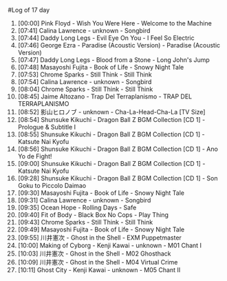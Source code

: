 #Log of 17 day

1. [00:00] Pink Floyd - Wish You Were Here - Welcome to the Machine
1. [07:41] Calina Lawrence - unknown - Songbird
1. [07:44] Daddy Long Legs - Evil Eye On You - I Feel So Electric
1. [07:46] George Ezra - Paradise (Acoustic Version) - Paradise (Acoustic Version)
1. [07:47] Daddy Long Legs - Blood from a Stone - Long John's Jump
1. [07:48] Masayoshi Fujita - Book of Life - Snowy Night Tale
1. [07:53] Chrome Sparks - Still Think - Still Think
1. [07:54] Calina Lawrence - unknown - Songbird
1. [08:04] Chrome Sparks - Still Think - Still Think
1. [08:45] Jaime Altozano - Trap Del Terraplanismo - TRAP DEL TERRAPLANISMO
1. [08:52] 影山ヒロノブ - unknown - Cha-La-Head-Cha-La [TV Size]
1. [08:54] Shunsuke Kikuchi - Dragon Ball Z BGM Collection [CD 1] - Prologue & Subtitle I
1. [08:55] Shunsuke Kikuchi - Dragon Ball Z BGM Collection [CD 1] - Katsute Nai Kyofu
1. [08:56] Shunsuke Kikuchi - Dragon Ball Z BGM Collection [CD 1] - Ano Yo de Fight!
1. [09:00] Shunsuke Kikuchi - Dragon Ball Z BGM Collection [CD 1] - Katsute Nai Kyofu
1. [09:28] Shunsuke Kikuchi - Dragon Ball Z BGM Collection [CD 1] - Son Goku to Piccolo Daimao
1. [09:30] Masayoshi Fujita - Book of Life - Snowy Night Tale
1. [09:31] Calina Lawrence - unknown - Songbird
1. [09:35] Ocean Hope - Rolling Days - Safe
1. [09:40] Fit of Body - Black Box No Cops - Play Thing
1. [09:43] Chrome Sparks - Still Think - Still Think
1. [09:49] Masayoshi Fujita - Book of Life - Snowy Night Tale
1. [09:55] 川井憲次 - Ghost in the Shell - EXM Puppetmaster
1. [10:00] Making of Cyborg - Kenji Kawai - unknown - M01 Chant I
1. [10:03] 川井憲次 - Ghost in the Shell - M02 Ghosthack
1. [10:09] 川井憲次 - Ghost in the Shell - M04 Virtual Crime
1. [10:11] Ghost City - Kenji Kawai - unknown - M05 Chant II
